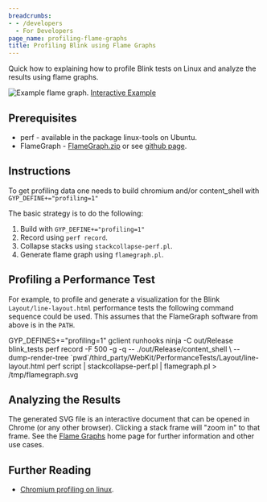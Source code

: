 ```yaml
---
breadcrumbs:
- - /developers
  - For Developers
page_name: profiling-flame-graphs
title: Profiling Blink using Flame Graphs
---
```


Quick how to explaining how to profile Blink tests on Linux and analyze the
results using flame graphs.

<img alt="Example flame graph."
src="/developers/profiling-flame-graphs/flamegraph.png">
[Interactive Example](https://blink.gs/images/line-layout-flame-graph.svg)

## Prerequisites

*   perf - available in the package linux-tools on Ubuntu.
*   FlameGraph -
            [FlameGraph.zip](https://github.com/brendangregg/FlameGraph/archive/master.zip)
            or see [github page](https://github.com/brendangregg/FlameGraph).

## Instructions

To get profiling data one needs to build chromium and/or content_shell with
`GYP_DEFINE+="profiling=1"`

The basic strategy is to do the following:

1.  Build with `GYP_DEFINE+="profiling=1"`
2.  Record using `perf record`.
3.  Collapse stacks using `stackcollapse-perf.pl`.
4.  Generate flame graph using `flamegraph.pl`.

## Profiling a Performance Test

For example, to profile and generate a visualization for the Blink
`Layout/line-layout.html` performance tests the following command sequence could
be used. This assumes that the FlameGraph software from above is in the `PATH`.

GYP_DEFINES+="profiling=1" gclient runhooks ninja -C out/Release blink_tests
perf record -F 500 -g -q -- ./out/Release/content_shell \\ --dump-render-tree
\`pwd\`/third_party/WebKit/PerformanceTests/Layout/line-layout.html perf script
| stackcollapse-perf.pl | flamegraph.pl &gt; /tmp/flamegraph.svg

## Analyzing the Results

The generated SVG file is an interactive document that can be opened in Chrome
(or any other browser). Clicking a stack frame will "zoom in" to that frame. See
the [Flame Graphs](http://www.brendangregg.com/flamegraphs.html) home page for
further information and other use cases.

## Further Reading

*   [Chromium profiling on
            linux](https://code.google.com/p/chromium/wiki/LinuxProfiling).
